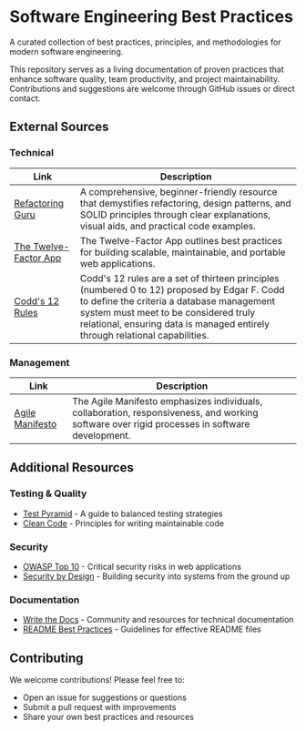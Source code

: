# Software Engineering Best Practices

A curated collection of best practices, principles, and methodologies for modern software engineering.

This repository serves as a living documentation of proven practices that enhance software quality, team productivity, and project maintainability. Contributions and suggestions are welcome through GitHub issues or direct contact.

## External Sources

### Technical

| Link                                                               | Description                                                                                                                                                                                                                                                       |
| ------------------------------------------------------------------ | ----------------------------------------------------------------------------------------------------------------------------------------------------------------------------------------------------------------------------------------------------------------- |
| [Refactoring Guru](https://refactoring.guru)                       | A comprehensive, beginner-friendly resource that demystifies refactoring, design patterns, and SOLID principles through clear explanations, visual aids, and practical code examples.                                                                             |
| [The Twelve-Factor App](https://12factor.net)                      | The Twelve-Factor App outlines best practices for building scalable, maintainable, and portable web applications.                                                                                                                                                 |
| [Codd's 12 Rules](https://en.wikipedia.org/wiki/Codd%27s_12_rules) | Codd's 12 rules are a set of thirteen principles (numbered 0 to 12) proposed by Edgar F. Codd to define the criteria a database management system must meet to be considered truly relational, ensuring data is managed entirely through relational capabilities. |

### Management

| Link                                          | Description                                                                                                                                   |
| --------------------------------------------- | --------------------------------------------------------------------------------------------------------------------------------------------- |
| [Agile Manifesto](https://agilemanifesto.org) | The Agile Manifesto emphasizes individuals, collaboration, responsiveness, and working software over rigid processes in software development. |

## Additional Resources

### Testing & Quality
- [Test Pyramid](https://martinfowler.com/articles/practical-test-pyramid.html) - A guide to balanced testing strategies
- [Clean Code](https://www.oreilly.com/library/view/clean-code-a/9780136083238/) - Principles for writing maintainable code

### Security
- [OWASP Top 10](https://owasp.org/www-project-top-ten/) - Critical security risks in web applications
- [Security by Design](https://www.ncsc.gov.uk/collection/cyber-security-design-principles) - Building security into systems from the ground up

### Documentation
- [Write the Docs](https://www.writethedocs.org/) - Community and resources for technical documentation
- [README Best Practices](https://www.makeareadme.com/) - Guidelines for effective README files

## Contributing

We welcome contributions! Please feel free to:
- Open an issue for suggestions or questions
- Submit a pull request with improvements
- Share your own best practices and resources
